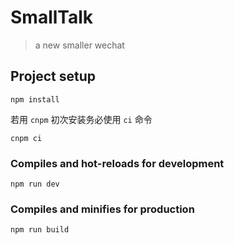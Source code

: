 # SmallTalk

>  a new smaller wechat 



## Project setup

```nsis
npm install
```



若用 `cnpm` 初次安装务必使用 `ci` 命令

```
cnpm ci
```



### Compiles and hot-reloads for development

```
npm run dev
```



### Compiles and minifies for production

```
npm run build
```



